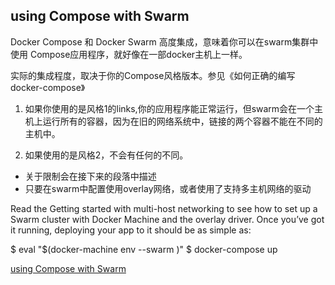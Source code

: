## using Compose with Swarm

Docker Compose 和 Docker Swarm 高度集成，意味着你可以在swarm集群中使用 Compose应用程序，就好像在一部docker主机上一样。

实际的集成程度，取决于你的Compose风格版本。参见《如何正确的编写docker-compose》

1. 如果你使用的是风格1的links,你的应用程序能正常运行，但swarm会在一个主机上运行所有的容器，因为在旧的网络系统中，链接的两个容器不能在不同的主机中。

2. 如果使用的是风格2，不会有任何的不同。

- 关于限制会在接下来的段落中描述
- 只要在swarm中配置使用overlay网络，或者使用了支持多主机网络的驱动

Read the Getting started with multi-host networking to see how to set up a Swarm cluster with Docker Machine and the overlay driver. Once you’ve got it running, deploying your app to it should be as simple as:

$ eval "$(docker-machine env --swarm <name of swarm master machine>)"
$ docker-compose up



[using Compose with Swarm](https://docs.docker.com/v1.10/compose/swarm/)	